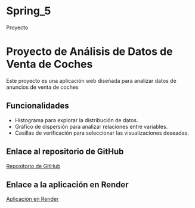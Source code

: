 # Spring_5
Proyecto 

# Proyecto de Análisis de Datos de Venta de Coches

Este proyecto es una aplicación web diseñada para analizar datos de anuncios de venta de coches

## Funcionalidades

- Histograma para explorar la distribución de datos.
- Gráfico de dispersión para analizar relaciones entre variables.
- Casillas de verificación para seleccionar las visualizaciones deseadas.

## Enlace al repositorio de GitHub
[Repositorio de GitHub](https://github.com/Modoca89/Spring_5)

## Enlace a la aplicación en Render
[Aplicación en Render](https://spring-5.onrender.com/)
